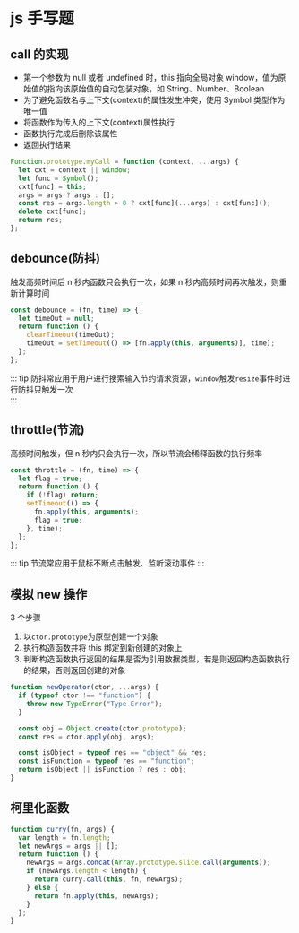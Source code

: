 # js 手写题

## call 的实现

- 第一个参数为 null 或者 undefined 时，this 指向全局对象 window，值为原始值的指向该原始值的自动包装对象，如 String、Number、Boolean
- 为了避免函数名与上下文(context)的属性发生冲突，使用 Symbol 类型作为唯一值
- 将函数作为传入的上下文(context)属性执行
- 函数执行完成后删除该属性
- 返回执行结果

```javascript
Function.prototype.myCall = function (context, ...args) {
  let cxt = context || window;
  let func = Symbol();
  cxt[func] = this;
  args = args ? args : [];
  const res = args.length > 0 ? cxt[func](...args) : cxt[func]();
  delete cxt[func];
  return res;
};
```

## debounce(防抖)

触发高频时间后 n 秒内函数只会执行一次，如果 n 秒内高频时间再次触发，则重新计算时间

```javascript
const debounce = (fn, time) => {
  let timeOut = null;
  return function () {
    clearTimeout(timeOut);
    timeOut = setTimeout(() => [fn.apply(this, arguments)], time);
  };
};
```

::: tip
防抖常应用于用户进行搜索输入节约请求资源，`window`触发`resize`事件时进行防抖只触发一次  
:::

## throttle(节流)

高频时间触发，但 n 秒内只会执行一次，所以节流会稀释函数的执行频率

```javascript
const throttle = (fn, time) => {
  let flag = true;
  return function () {
    if (!flag) return;
    setTimeout(() => {
      fn.apply(this, arguments);
      flag = true;
    }, time);
  };
};
```

::: tip
节流常应用于鼠标不断点击触发、监听滚动事件
:::

## 模拟 new 操作

3 个步骤

1. 以`ctor.prototype`为原型创建一个对象
2. 执行构造函数并将 this 绑定到新创建的对象上
3. 判断构造函数执行返回的结果是否为引用数据类型，若是则返回构造函数执行的结果，否则返回创建的对象

```javascript
function newOperator(ctor, ...args) {
  if (typeof ctor !== "function") {
    throw new TypeError("Type Error");
  }

  const obj = Object.create(ctor.prototype);
  const res = ctor.apply(obj, args);

  const isObject = typeof res == "object" && res;
  const isFunction = typeof res == "function";
  return isObject || isFunction ? res : obj;
}
```

## 柯里化函数

```javascript
function curry(fn, args) {
  var length = fn.length;
  let newArgs = args || [];
  return function () {
    newArgs = args.concat(Array.prototype.slice.call(arguments));
    if (newArgs.length < length) {
      return curry.call(this, fn, newArgs);
    } else {
      return fn.apply(this, newArgs);
    }
  };
}
```
